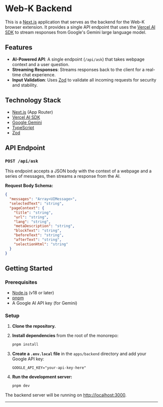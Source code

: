 # Web-K Backend

This is a [Next.js](https://nextjs.org) application that serves as the backend for the Web-K browser extension. It provides a single API endpoint that uses the [Vercel AI SDK](https://sdk.vercel.ai/) to stream responses from Google's Gemini large language model.

## Features

- **AI-Powered API**: A single endpoint (`/api/ask`) that takes webpage context and a user question.
- **Streaming Responses**: Streams responses back to the client for a real-time chat experience.
- **Input Validation**: Uses [Zod](https://zod.dev/) to validate all incoming requests for security and stability.

## Technology Stack

- [Next.js](https://nextjs.org/) (App Router)
- [Vercel AI SDK](https://sdk.vercel.ai/)
- [Google Gemini](https://ai.google.dev/)
- [TypeScript](https://www.typescriptlang.org/)
- [Zod](https://zod.dev/)

## API Endpoint

### `POST /api/ask`

This endpoint accepts a JSON body with the context of a webpage and a series of messages, then streams a response from the AI.

**Request Body Schema:**

```json
{
  "messages": "Array<UIMessage>",
  "selectedText": "string",
  "pageContext": {
    "title": "string",
    "url": "string",
    "lang": "string",
    "metaDescription": "string",
    "blockText": "string",
    "beforeText": "string",
    "afterText": "string",
    "selectionHtml": "string"
  }
}
```

## Getting Started

### Prerequisites

- [Node.js](https://nodejs.org/en/) (v18 or later)
- [pnpm](https://pnpm.io/)
- A Google AI API key (for Gemini)

### Setup

1.  **Clone the repository.**

2.  **Install dependencies** from the root of the monorepo:
    ```bash
    pnpm install
    ```

3.  **Create a `.env.local` file** in the `apps/backend` directory and add your Google API key:
    ```
    GOOGLE_API_KEY="your-api-key-here"
    ```

4.  **Run the development server:**
    ```bash
    pnpm dev
    ```

The backend server will be running on [http://localhost:3000](http://localhost:3000).

---
